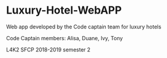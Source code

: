 # Luxury-Hotel-WebAPP
Web app developed by the Code captain team for luxury hotels

Code Captain members: Alisa, Duane, Ivy, Tony

L4K2 SFCP 2018-2019 semester 2
